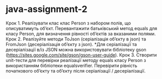 # java-assignment-2


Крок 1. Реалізувати клас клас Person з набором полів, що описуватимуть об’єкт.
Перевантажити батьківський метод equals для класу Person, для визначення рівності
об’єктів за вказаними полями.
Крок 2. Реалізуйте методи ToJson (серіалізація об’єкту в json) та FromJson
(десеріалізація об’єкту з json).
*Для серіалізації та десеріалізації в/із JSON можна використовувати бібліотеку gson
(https://sites.google.com/site/gson/gson-user-guide).
Крок 3. Створити unit-тести для перевірки реалізації методу equals класу Person з
використанням бібліотеки equalsverifier. Перевірити рівність початкового об’єкту та об’єкту
після серіалізації / десеріалізації.

